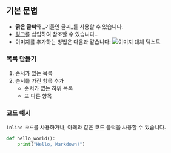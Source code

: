 ## 기본 문법

- **굵은 글씨**와 _기울인 글씨_를 사용할 수 있습니다.
- [링크](https://www.github.com)를 삽입하여 참조할 수 있습니다..
- 이미지를 추가하는 방법은 다음과 같습니다:
  ![이미지 대체 텍스트](https://github.githubassets.com/assets/GitHub-Mark-ea2971cee799.png)


### 목록 만들기


1. 순서가 있는 목록
2. 순서를 가진 항목 추가
	- 순서가 없는 하위 목록
	- 또 다른 항목

### 코드 예시

`inline 코드`를 사용하거나, 아래와 같은 코드 블럭을 사용할 수 있습니다.

```python
def hello_world():
	print("Hello, Markdown!")
```
